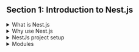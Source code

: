 ## Section 1: Introduction to Nest.js
<details>
  <summary>What is Nest.js</summary>

# What is Nest.js?

Nest.js is a progressive Node.js framework for building efficient and scalable server-side applications. It is built on top of Express (by default) and uses TypeScript. Nest.js provides a level of abstraction above these common Node.js frameworks but also exposes their APIs to the developer. This allows for easy use of the myriad third-party modules available for each platform.


</details>

<details>
  <summary>Why use Nest.js</summary>

# Why Use Nest.js?

Nest.js offers several advantages making it a compelling choice for server-side development:

## Structure
Nest.js provides a clear and well-defined structure right from the start. This structure helps in organizing the application and makes it more maintainable in the long run.

## Modularity
The framework emphasizes modularity, allowing developers to break down their application into different modules. This makes the codebase more manageable and scalable.

## TypeScript
Nest.js is built with TypeScript support and encourages its use, although it still enables developers to write in pure JavaScript. TypeScript provides strong typing and object-oriented programming features, leading to more robust and error-free code.

## GraphQL Integration
Nest.js has excellent support for GraphQL, a powerful query language for APIs, and provides a straightforward way of building efficient and scalable APIs.

## Microservices
It is well-suited for building microservice architectures, offering various tools and features to handle inter-service communication effectively.

## RESTful API Development
Nest.js is a great choice for building RESTful APIs with its rich set of decorators and modules, simplifying the handling of HTTP requests and responses.

## Easy Documentation
With tools like Swagger, Nest.js makes it easy to document your APIs, which is essential for large-scale applications and teams.

## Popularity
Nest.js has been gaining popularity rapidly in the Node.js community due to its robust architecture and the convenience it offers. This popularity has led to a growing community and ecosystem, providing support and resources for developers.

</details>

<details>
  <summary>NestJs project setup</summary>

# NestJs project setup?

### installation
```shell
$ npm i -g @nestjs/cli
$ nest new project-name
```


</details>

<details>
  <summary>Modules</summary>

# What is Module?
[Link to Nest.js Modules Documentation](https://docs.nestjs.com/modules)

<details>
  <summary>Concept Module</summary>
  
 
  ### Key Points about Nest.js Modules:

- **Organization**: Modules are the primary way of organizing controllers, services, and other elements in Nest.js. Each module is a class decorated with `@Module()`.

- **Encapsulation**: They encapsulate providers (like services) and controllers, ensuring a clear and structured architecture. This means that everything that is related to a specific feature or functionality is bundled together.

- **Reusability**: You can easily reuse a module in different parts of your application, just like how you might reuse a set of tools for different projects.

- **Modularity**: This concept promotes a modular architecture, encouraging you to divide your application into distinct features with their boundaries. It's like building a Lego structure, where each block (or module) has its specific place and purpose.

- **Structure**: A typical module might include components like controllers to handle incoming requests, providers for business logic, and imports of other modules if needed.

### Example:

Here's a simple example of a Nest.js module:

```typescript
  import { Module } from '@nestjs/common';
  import { YourService } from './your.service';
  import { YourController } from './your.controller';

  @Module({
    imports: [],
    controllers: [YourController],
    providers: [YourService],
  })
  export class YourModule {}
```
In this example:

- `@Module()` is a decorator indicating that `YourModule` is a Nest.js module.

- Inside the `@Module()` decorator, `controllers` and `providers` are specified, which themselves are classes decorated with `@Controller()` and `@Injectable()` respectively.

## What is a Decorator?

A decorator in programming, particularly in Nest.js and other TypeScript-based frameworks, is a special kind of declaration that can be attached to a class declaration, method, accessor, property, or parameter. Decorators use the form `@expression`, where `expression` must evaluate to a function that will be called at runtime with information about the decorated declaration.

### Key Points about Decorators:

- **Metadata Attachment**: Decorators are a way to add metadata to your class, method, etc. This metadata can then be used to modify the behavior of your code at runtime.
  

  <details>
    <summary>Explain what is the metadata</summary>

    ## Understanding Metadata in Programming

  Metadata, in the context of programming and particularly in frameworks like Nest.js, refers to data that provides information about other data. It's akin to a set of instructions or details that describes the characteristics, properties, or features of your code elements. This concept is crucial in comprehending how decorators work in Nest.js and other TypeScript-based frameworks.

  ### Exploring Metadata in Programming:

  - **Description of Data**: Metadata is essentially data about data. To illustrate, consider a library where metadata about a book includes details like its title, author, publication date, and genre. In programming, metadata describes aspects such as the behavior of classes, methods, or properties.

  - **Role in Decorators**: In Nest.js, decorators leverage metadata to augment classes, methods, or properties with additional information. This information guides the framework in determining how to treat those elements. For instance, a decorator might inform Nest.js that a particular class functions as a controller and should handle HTTP requests.

  - **Runtime Influence**: Metadata can influence how your code behaves during runtime. The framework reads the metadata and takes specific actions based on it. For instance, metadata can dictate how dependency injection is managed or how routing is configured in a web application.

  - **Reflection**: TypeScript and Nest.js often utilize a feature called reflection to access and utilize metadata. Reflection is a programming mechanism that allows inspection and modification of the structure and behavior of your program at runtime.

  ### Example in Nest.js:

  Let's consider a simple controller in Nest.js:

  ```typescript
  import { Controller, Get } from '@nestjs/common';

  @Controller('users')
  export class UsersController {
    @Get()
    findAll() {
      //...
    }
  }
  ```
  Here's how metadata is applied in this scenario:

  - `@Controller('users')`: This decorator is used to associate metadata with the `UsersController` class, indicating that it serves as a controller for handling HTTP requests directed at the `/users` endpoint.

  - `@Get()`: This decorator is employed to associate metadata with the `findAll` method, explicitly specifying that it's intended to handle GET requests.

  </details>




- **Declarative Programming**: Decorators allow for a more declarative style of programming. Instead of explicitly writing code to handle certain behaviors, you can use decorators to manage this for you.

- **Common Uses in Nest.js**: In Nest.js, decorators are used for routing, dependency injection, module declaration, etc.

### Relationship between Decorators and Modules in Nest.js

In Nest.js, modules and decorators are closely related and work together to provide structure and functionality to your application.

- **Modules as Decorators**: The `@Module()` decorator is used to define a module. This decorator takes an object that can have properties like providers, controllers, imports, and exports. These properties tell Nest.js how to assemble the application.

- **Structural Organization**: Modules use decorators not just for their own definition, but also to organize other parts of the application. For example, controllers and services within a module use decorators like `@Controller()` and `@Injectable()` to declare their role within the module.

- **Dependency Injection**: The decorators in Nest.js, particularly within modules, facilitate dependency injection. This allows for loosely coupled design, enhancing modularity and maintainability of the application.


</details>


</details>